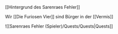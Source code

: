 [[Hintergrund des Sarenraes Fehler]]


Wir [[Die Furiosen Vier]] sind Bürger in der [[Vermis]]




![[Sarenraes Fehler (Spieler)/Quests/Quests|Quests]]
